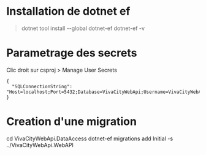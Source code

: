 ﻿# Installation de dotnet ef
> dotnet tool install --global dotnet-ef
> dotnet-ef -v

# Parametrage des secrets
Clic droit sur csproj > Manage User Secrets
```
{
  "SQLConnectionString": "Host=localhost;Port=5432;Database=VivaCityWebApi;Username=VivaCityWebApi;Password=PASSWORD"
}
```

# Creation d'une migration
cd VivaCityWebApi.DataAccess
dotnet-ef migrations add Initial -s ../VivaCityWebApi.WebAPI
